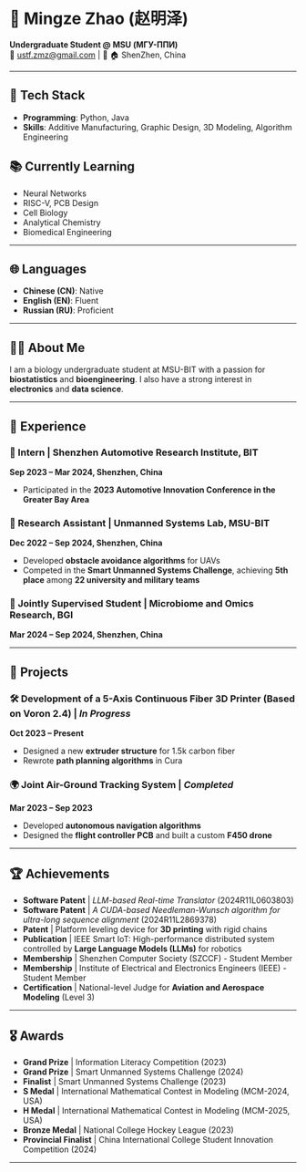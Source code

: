 
# 🧬 Mingze Zhao (赵明泽)
**Undergraduate Student @ MSU (МГУ-ППИ)**  
📧 ustf.zmz@gmail.com | 📱 
🏠 ShenZhen, China  

---

## 🔧 Tech Stack
- **Programming**: Python, Java
- **Skills**: Additive Manufacturing, Graphic Design, 3D Modeling, Algorithm Engineering

## 📚 Currently Learning
- Neural Networks  
- RISC-V, PCB Design  
- Cell Biology  
- Analytical Chemistry  
- Biomedical Engineering  

---

## 🌐 Languages
- **Chinese (CN)**: Native  
- **English (EN)**: Fluent  
- **Russian (RU)**: Proficient  

---

## 🧑‍🔬 About Me
I am a biology undergraduate student at MSU-BIT with a passion for **biostatistics** and **bioengineering**. I also have a strong interest in **electronics** and **data science**.

---

## 💼 Experience
### 🚗 Intern | Shenzhen Automotive Research Institute, BIT  
**Sep 2023 – Mar 2024, Shenzhen, China**  
- Participated in the **2023 Automotive Innovation Conference in the Greater Bay Area**  

### 🚁 Research Assistant | Unmanned Systems Lab, MSU-BIT  
**Dec 2022 – Sep 2024, Shenzhen, China**  
- Developed **obstacle avoidance algorithms** for UAVs  
- Competed in the **Smart Unmanned Systems Challenge**, achieving **5th place** among **22 university and military teams**  

### 🔬 Jointly Supervised Student | Microbiome and Omics Research, BGI  
**Mar 2024 – Sep 2024, Shenzhen, China**  

---

## 🚀 Projects
### 🛠 Development of a 5-Axis Continuous Fiber 3D Printer (Based on Voron 2.4) | *In Progress*  
**Oct 2023 – Present**  
- Designed a new **extruder structure** for 1.5k carbon fiber  
- Rewrote **path planning algorithms** in Cura  

### 🌍 Joint Air-Ground Tracking System | *Completed*  
**Mar 2023 – Sep 2023**  
- Developed **autonomous navigation algorithms**  
- Designed the **flight controller PCB** and built a custom **F450 drone**  

---

## 🏆 Achievements
- **Software Patent** | *LLM-based Real-time Translator* (2024R11L0603803)
- **Software Patent** | *A CUDA-based Needleman-Wunsch algorithm for ultra-long sequence alignment* (2024R11L2869378)
- **Patent** | Platform leveling device for **3D printing** with rigid chains  
- **Publication** | IEEE Smart IoT: High-performance distributed system controlled by **Large Language Models (LLMs)** for robotics  
- **Membership** | Shenzhen Computer Society (SZCCF) - Student Member  
- **Membership** | Institute of Electrical and Electronics Engineers (IEEE) - Student Member  
- **Certification** | National-level Judge for **Aviation and Aerospace Modeling** (Level 3)  

---

## 🎖️ Awards
- **Grand Prize** | Information Literacy Competition (2023)  
- **Grand Prize** | Smart Unmanned Systems Challenge (2024)  
- **Finalist** | Smart Unmanned Systems Challenge (2023)  
- **S Medal** | International Mathematical Contest in Modeling (MCM-2024, USA)
- **H Medal** | International Mathematical Contest in Modeling (MCM-2025, USA)
- **Bronze Medal** | National College Hockey League (2023)  
- **Provincial Finalist** | China International College Student Innovation Competition (2024)  

---

<!---
mingze-zhao/mingze-zhao is a ✨ special ✨ repository because its `README.md` (this file) appears on your GitHub profile.
You can click the Preview link to take a look at your changes.
--->

